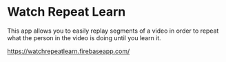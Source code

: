 # Watch Repeat Learn
This app allows you to easily replay segments of a video in order to repeat what the person in the video is doing until you learn it.

https://watchrepeatlearn.firebaseapp.com/

